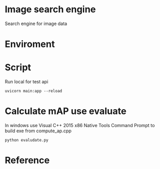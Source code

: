 # Image search engine
Search engine for image data

# Enviroment

# Script
Run local for test api
```
uvicorn main:app --reload
```
# Calculate mAP use evaluate
In windows use Visual C++ 2015 x86 Native Tools Command Prompt to build exe from compute_ap.cpp
```
python evaludate.py
```
# Reference

